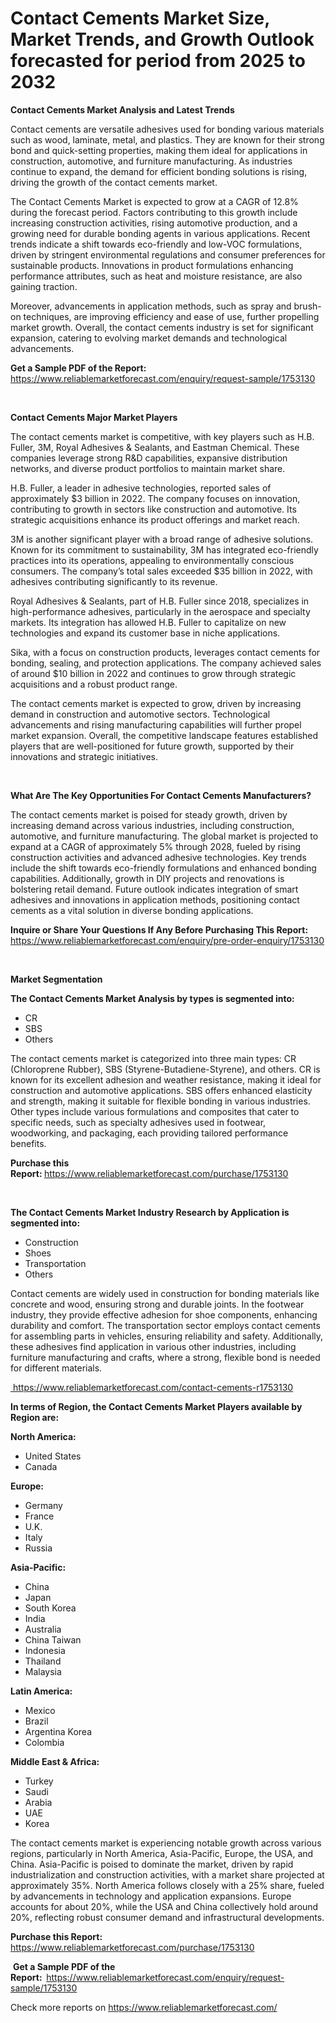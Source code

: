 <p><h1>Contact Cements Market Size, Market Trends, and Growth Outlook forecasted for period from 2025 to 2032</h1></p><p><strong>Contact Cements Market Analysis and Latest Trends</strong></p>
<p><p>Contact cements are versatile adhesives used for bonding various materials such as wood, laminate, metal, and plastics. They are known for their strong bond and quick-setting properties, making them ideal for applications in construction, automotive, and furniture manufacturing. As industries continue to expand, the demand for efficient bonding solutions is rising, driving the growth of the contact cements market.</p><p>The Contact Cements Market is expected to grow at a CAGR of 12.8% during the forecast period. Factors contributing to this growth include increasing construction activities, rising automotive production, and a growing need for durable bonding agents in various applications. Recent trends indicate a shift towards eco-friendly and low-VOC formulations, driven by stringent environmental regulations and consumer preferences for sustainable products. Innovations in product formulations enhancing performance attributes, such as heat and moisture resistance, are also gaining traction.</p><p>Moreover, advancements in application methods, such as spray and brush-on techniques, are improving efficiency and ease of use, further propelling market growth. Overall, the contact cements industry is set for significant expansion, catering to evolving market demands and technological advancements.</p></p>
<p><strong>Get a Sample PDF of the Report:&nbsp;</strong> <a href="https://www.reliablemarketforecast.com/enquiry/request-sample/1753130?utm_campaign=2144&utm_medium=2&utm_source=Github&utm_content=ia&utm_term=30012025&utm_id=contact-cements">https://www.reliablemarketforecast.com/enquiry/request-sample/1753130</a></p>
<p>&nbsp;</p>
<p><strong>Contact Cements Major Market Players</strong></p>
<p><p>The contact cements market is competitive, with key players such as H.B. Fuller, 3M, Royal Adhesives & Sealants, and Eastman Chemical. These companies leverage strong R&D capabilities, expansive distribution networks, and diverse product portfolios to maintain market share. </p><p>H.B. Fuller, a leader in adhesive technologies, reported sales of approximately $3 billion in 2022. The company focuses on innovation, contributing to growth in sectors like construction and automotive. Its strategic acquisitions enhance its product offerings and market reach.</p><p>3M is another significant player with a broad range of adhesive solutions. Known for its commitment to sustainability, 3M has integrated eco-friendly practices into its operations, appealing to environmentally conscious consumers. The company’s total sales exceeded $35 billion in 2022, with adhesives contributing significantly to its revenue. </p><p>Royal Adhesives & Sealants, part of H.B. Fuller since 2018, specializes in high-performance adhesives, particularly in the aerospace and specialty markets. Its integration has allowed H.B. Fuller to capitalize on new technologies and expand its customer base in niche applications.</p><p>Sika, with a focus on construction products, leverages contact cements for bonding, sealing, and protection applications. The company achieved sales of around $10 billion in 2022 and continues to grow through strategic acquisitions and a robust product range.</p><p>The contact cements market is expected to grow, driven by increasing demand in construction and automotive sectors. Technological advancements and rising manufacturing capabilities will further propel market expansion. Overall, the competitive landscape features established players that are well-positioned for future growth, supported by their innovations and strategic initiatives.</p></p>
<p>&nbsp;</p>
<p><strong>What Are The Key Opportunities For Contact Cements Manufacturers?</strong></p>
<p><p>The contact cements market is poised for steady growth, driven by increasing demand across various industries, including construction, automotive, and furniture manufacturing. The global market is projected to expand at a CAGR of approximately 5% through 2028, fueled by rising construction activities and advanced adhesive technologies. Key trends include the shift towards eco-friendly formulations and enhanced bonding capabilities. Additionally, growth in DIY projects and renovations is bolstering retail demand. Future outlook indicates integration of smart adhesives and innovations in application methods, positioning contact cements as a vital solution in diverse bonding applications.</p></p>
<p><strong>Inquire or Share Your Questions If Any Before Purchasing This Report:</strong> <a href="https://www.reliablemarketforecast.com/enquiry/pre-order-enquiry/1753130?utm_campaign=2144&utm_medium=2&utm_source=Github&utm_content=ia&utm_term=30012025&utm_id=contact-cements">https://www.reliablemarketforecast.com/enquiry/pre-order-enquiry/1753130</a></p>
<p>&nbsp;</p>
<p><strong>Market Segmentation</strong></p>
<p><strong>The Contact Cements Market Analysis by types is segmented into:</strong></p>
<p><ul><li>CR</li><li>SBS</li><li>Others</li></ul></p>
<p><p>The contact cements market is categorized into three main types: CR (Chloroprene Rubber), SBS (Styrene-Butadiene-Styrene), and others. CR is known for its excellent adhesion and weather resistance, making it ideal for construction and automotive applications. SBS offers enhanced elasticity and strength, making it suitable for flexible bonding in various industries. Other types include various formulations and composites that cater to specific needs, such as specialty adhesives used in footwear, woodworking, and packaging, each providing tailored performance benefits.</p></p>
<p><strong>Purchase this Report:&nbsp;</strong><a href="https://www.reliablemarketforecast.com/purchase/1753130?utm_campaign=2144&utm_medium=2&utm_source=Github&utm_content=ia&utm_term=30012025&utm_id=contact-cements">https://www.reliablemarketforecast.com/purchase/1753130</a></p>
<p>&nbsp;</p>
<p><strong>The Contact Cements Market Industry Research by Application is segmented into:</strong></p>
<p><ul><li>Construction</li><li>Shoes</li><li>Transportation</li><li>Others</li></ul></p>
<p><p>Contact cements are widely used in construction for bonding materials like concrete and wood, ensuring strong and durable joints. In the footwear industry, they provide effective adhesion for shoe components, enhancing durability and comfort. The transportation sector employs contact cements for assembling parts in vehicles, ensuring reliability and safety. Additionally, these adhesives find application in various other industries, including furniture manufacturing and crafts, where a strong, flexible bond is needed for different materials.</p></p>
<p><a href="https://www.reliablemarketforecast.com/contact-cements-r1753130?utm_campaign=2144&utm_medium=2&utm_source=Github&utm_content=ia&utm_term=30012025&utm_id=contact-cements">&nbsp;https://www.reliablemarketforecast.com/contact-cements-r1753130</a></p>
<p><strong>In terms of Region, the Contact Cements Market Players available by Region are:</strong></p>
<p>
    <p> <strong> North America: </strong>
        <ul>
            <li>United States</li>
            <li>Canada</li>
        </ul>
        </p> 
    <p> <strong> Europe: </strong>
        <ul>
            <li>Germany</li>
            <li>France</li>
            <li>U.K.</li>
            <li>Italy</li>
            <li>Russia</li>
        </ul>
        </p> 
    <p> <strong> Asia-Pacific: </strong>
        <ul>
            <li>China</li>
            <li>Japan</li>
            <li>South Korea</li>
            <li>India</li>
            <li>Australia</li>
            <li>China Taiwan</li>
            <li>Indonesia</li>
            <li>Thailand</li>
            <li>Malaysia</li>
        </ul>
        </p> 
    <p> <strong> Latin America: </strong>
        <ul>
            <li>Mexico</li>
            <li>Brazil</li>
            <li>Argentina Korea</li>
            <li>Colombia</li>
        </ul>
        </p> 
    <p> <strong> Middle East & Africa: </strong>
        <ul>
            <li>Turkey</li>
            <li>Saudi</li>
            <li>Arabia</li>
            <li>UAE</li>
            <li>Korea</li>
        </ul>
    </p>
    </p>
<p><p>The contact cements market is experiencing notable growth across various regions, particularly in North America, Asia-Pacific, Europe, the USA, and China. Asia-Pacific is poised to dominate the market, driven by rapid industrialization and construction activities, with a market share projected at approximately 35%. North America follows closely with a 25% share, fueled by advancements in technology and application expansions. Europe accounts for about 20%, while the USA and China collectively hold around 20%, reflecting robust consumer demand and infrastructural developments.</p></p>
<p><strong>Purchase this Report: </strong><a href="https://www.reliablemarketforecast.com/purchase/1753130?utm_campaign=2144&utm_medium=2&utm_source=Github&utm_content=ia&utm_term=30012025&utm_id=contact-cements">https://www.reliablemarketforecast.com/purchase/1753130</a></p>
<p>&nbsp;<strong>Get a Sample PDF of the Report:&nbsp;&nbsp;</strong><a href="https://www.reliablemarketforecast.com/enquiry/request-sample/1753130?utm_campaign=2144&utm_medium=2&utm_source=Github&utm_content=ia&utm_term=30012025&utm_id=contact-cements">https://www.reliablemarketforecast.com/enquiry/request-sample/1753130</a></p>
<p><strong></strong></p>
<p>Check more reports on <a href="https://www.reliablemarketforecast.com/?utm_campaign=2144&utm_medium=2&utm_source=Github&utm_content=ia&utm_term=30012025&utm_id=contact-cements">https://www.reliablemarketforecast.com/</a></p>